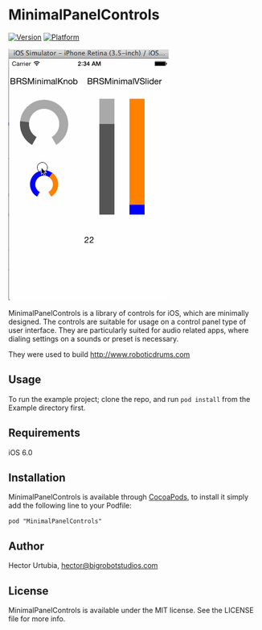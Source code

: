 # MinimalPanelControls

[![Version](http://cocoapod-badges.herokuapp.com/v/MinimalPanelControls/badge.png)](http://cocoadocs.org/docsets/MinimalPanelControls)
[![Platform](http://cocoapod-badges.herokuapp.com/p/MinimalPanelControls/badge.png)](http://cocoadocs.org/docsets/MinimalPanelControls)

![](https://raw.githubusercontent.com/urtubia/MinimalPanelControls/master/Example/iosdemo-minimalpanelcontrols.gif)

MinimalPanelControls is a library of controls for iOS, which are minimally designed. The controls are suitable for usage on a control panel type of user interface. They are particularly suited for audio related apps, where dialing settings on a sounds or preset is necessary.

They were used to build http://www.roboticdrums.com

## Usage

To run the example project; clone the repo, and run `pod install` from the Example directory first.

## Requirements

iOS 6.0

## Installation

MinimalPanelControls is available through [CocoaPods](http://cocoapods.org), to install
it simply add the following line to your Podfile:

    pod "MinimalPanelControls"

## Author

Hector Urtubia, hector@bigrobotstudios.com

## License

MinimalPanelControls is available under the MIT license. See the LICENSE file for more info.

